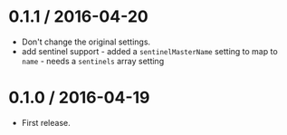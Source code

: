 
0.1.1 / 2016-04-20
==================

  * Don't change the original settings.
  * add sentinel support - added a `sentinelMasterName` setting to map to `name` - needs a `sentinels` array setting

0.1.0 / 2016-04-19
==================

* First release.
